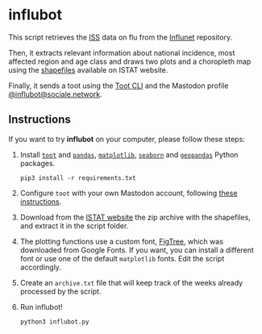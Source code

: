 # influbot
This script retrieves the [ISS](https://www.epicentro.iss.it/influenza/influnet) data on flu from the [Influnet](https://github.com/fbranda/influnet) repository.

Then, it extracts relevant information about national incidence, most affected region and age class and draws two plots and a choropleth map using the [shapefiles](https://www.istat.it/it/archivio/222527) available on ISTAT website.

Finally, it sends a toot using the [Toot CLI](https://toot.readthedocs.io/) and the Mastodon profile [@influbot@sociale.network](https://sociale.network/@influbot).


## Instructions

If you want to try **influbot** on your computer, please follow these steps:

1. Install [`toot`](https://toot.readthedocs.io/en/latest/index.html) and [`pandas`](https://pandas.pydata.org/), [`matplotlib`](https://matplotlib.org/), [`seaborn`](https://seaborn.pydata.org/) and [`geopandas`](https://geopandas.org/en/stable/) Python packages.

    ```pip3 install -r requirements.txt```

2. Configure `toot` with your own Mastodon account, following [these instructions](https://toot.readthedocs.io/en/latest/usage.html#authentication).

3. Download from the [ISTAT website](https://www.istat.it/it/archivio/222527) the zip archive with the shapefiles, and extract it in the script folder.

4. The plotting functions use a custom font, [FigTree](https://fonts.google.com/specimen/Figtree), which was downloaded from Google Fonts. If you want, you can install a different font or use one of the default `matplotlib` fonts. Edit the script accordingly.

5. Create an `archive.txt` file that will keep track of the weeks already processed by the script.

5. Run influbot!

    ```python3 influbot.py```

